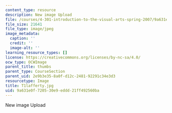```yaml
---
content_type: resource
description: New image Upload
file: /courses/4-301-introduction-to-the-visual-arts-spring-2007/9a631e0f720530e9eddd21ff492560ba_T1lafferty.jpg
file_size: 21641
file_type: image/jpeg
image_metadata:
  caption: ''
  credit: ''
  image-alt: ''
learning_resource_types: []
license: https://creativecommons.org/licenses/by-nc-sa/4.0/
ocw_type: OCWImage
parent_title: thumbs
parent_type: CourseSection
parent_uid: 2e9b3e35-8a0f-d12c-2481-92291c34e3d3
resourcetype: Image
title: T1lafferty.jpg
uid: 9a631e0f-7205-30e9-eddd-21ff492560ba
---
```

New image Upload